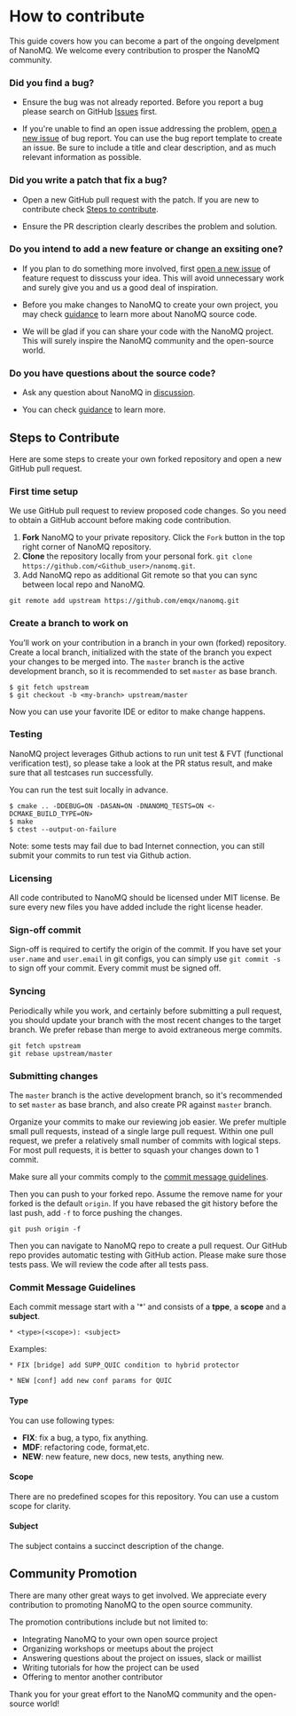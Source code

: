 # How to contribute

This guide covers how you can become a part of the ongoing develpment of NanoMQ. We welcome every contribution to prosper the NanoMQ community.

### Did you find a bug?

* Ensure the bug was not already reported. Before you report a bug please search on GitHub [Issues](https://github.com/emqx/nanomq/issues) first.

* If you're unable to find an open issue addressing the problem, [open a new issue](https://github.com/emqx/nanomq/issues/new/choose) of bug report.
 You can use the bug report template to create an issue. Be sure to include a title and clear description, and as much relevant information as possible.

### Did you write a patch that fix a bug?

* Open a new GitHub pull request with the patch. If you are new to contribute check [Steps to contribute](#steps-to-contribute).
  
* Ensure the PR description clearly describes the problem and solution.


### Do you intend to add a new feature or change an exsiting one?

* If you plan to do something more involved, first [open a new issue](https://github.com/emqx/nanomq/issues/new/choose) of feature request to disscuss your idea.
 This will avoid unnecessary work and surely give you and us a good deal of inspiration.
  
* Before you make changes to NanoMQ to create your own project, you may check [guidance](./CodeGuidance.md) to learn more about NanoMQ source code.

* We will be glad if you can share your code with the NanoMQ project. This will surely inspire the NanoMQ community and the open-source world.

### Do you have questions about the source code?

* Ask any question about NanoMQ in [discussion](https://github.com/emqx/nanomq/discussions).
  
* You can check [guidance](./CodeGuidance.md) to learn more.

## Steps to Contribute

Here are some steps to create your own forked repository and open a new GitHub pull request.

### First time setup

We use GitHub pull request to review proposed code changes. So you need to obtain a GitHub account before making code contribution.

1. **Fork** NanoMQ to your private repository. Click the `Fork` button in the top right corner of NanoMQ repository.
2. **Clone** the repository locally from your personal fork. `git clone https://github.com/<Github_user>/nanomq.git`.
3. Add NanoMQ repo as additional Git remote so that you can sync between local repo and NanoMQ.

  ```shell
  git remote add upstream https://github.com/emqx/nanomq.git
  ```

### Create a branch to work on

You’ll work on your contribution in a branch in your own (forked) repository. Create a local branch, initialized with
the state of the branch you expect your changes to be merged into. The `master` branch is the active development branch, so
it is recommended to set `master` as base branch.

```shell
$ git fetch upstream
$ git checkout -b <my-branch> upstream/master
```

Now you can use your favorite IDE or editor to make change happens.

### Testing

NanoMQ project leverages Github actions to run unit test & FVT (functional verification test), so please take a
look at the PR status result, and make sure that all testcases run successfully.

You can run the test suit locally in advance.

```shell
$ cmake .. -DDEBUG=ON -DASAN=ON -DNANOMQ_TESTS=ON <-DCMAKE_BUILD_TYPE=ON>
$ make
$ ctest --output-on-failure
```
Note: some tests may fail due to bad Internet connection, you can still submit your commits to run test via Github action.

### Licensing

All code contributed to NanoMQ should be licensed under MIT license. Be sure every new files you have added include the right license header.

### Sign-off commit

Sign-off is required to certify the origin of the commit. If you have set your `user.name` and `user.email` in git configs,
 you can simply use `git commit -s` to sign off your commit. Every commit
must be signed off.

### Syncing

Periodically while you work, and certainly before submitting a pull request, you should update your branch with the most
recent changes to the target branch. We prefer rebase than merge to avoid extraneous merge commits.

```shell
git fetch upstream
git rebase upstream/master
```

### Submitting changes

The `master` branch is the active development branch, so it's recommended to set `master` as base branch, and also create PR
against `master` branch.

Organize your commits to make our reviewing job easier. We prefer multiple small pull requests, instead of a single large pull request.
 Within one pull request, we prefer a relatively small number of commits with logical steps. 
 For most pull requests, it is better to squash your changes down to 1 commit.

Make sure all your commits comply to the [commit message guidelines](#commit-message-guidelines).

Then you can push to your forked repo. Assume the remove name for your forked is the default `origin`. If you have
rebased the git history before the last push, add `-f` to force pushing the changes.

```shell
git push origin -f
```

Then you can navigate to NanoMQ repo to create a pull request. Our GitHub repo provides automatic testing with GitHub action.
 Please make sure those tests pass. We will review the code after all tests pass.

### Commit Message Guidelines
<!-- this may need further discussion -->

Each commit message start with a '*' and consists of a **tppe**, a **scope** and a **subject**.

```text
* <type>(<scope>): <subject>
```

Examples:

```text
* FIX [bridge] add SUPP_QUIC condition to hybrid protector 
```

```text
* NEW [conf] add new conf params for QUIC
```

#### Type

You can use following types:

- **FIX**: fix a bug, a typo, fix anything.
- **MDF**: refactoring code, format,etc.
- **NEW**: new feature, new docs, new tests, anything new.

#### Scope

There are no predefined scopes for this repository. You can use a custom scope for clarity.

#### Subject

The subject contains a succinct description of the change.

## Community Promotion

There are many other great ways to get involved. We appreciate every contribution to promoting NanoMQ to the open source community.

The promotion contributions include but not limited to:

- Integrating NanoMQ to your own open source project
- Organizing workshops or meetups about the project
- Answering questions about the project on issues, slack or maillist
- Writing tutorials for how the project can be used
- Offering to mentor another contributor

Thank you for your great effort to the NanoMQ community and the open-source world!